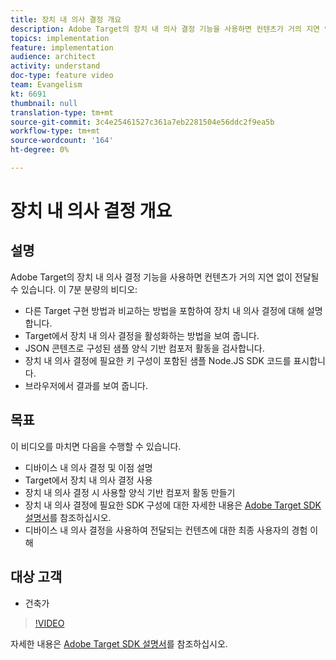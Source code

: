 ```yaml
---
title: 장치 내 의사 결정 개요
description: Adobe Target의 장치 내 의사 결정 기능을 사용하면 컨텐츠가 거의 지연 없이 전달될 수 있습니다.
topics: implementation
feature: implementation
audience: architect
activity: understand
doc-type: feature video
team: Evangelism
kt: 6691
thumbnail: null
translation-type: tm+mt
source-git-commit: 3c4e25461527c361a7eb2281504e56ddc2f9ea5b
workflow-type: tm+mt
source-wordcount: '164'
ht-degree: 0%

---
```



# 장치 내 의사 결정 개요

## 설명

Adobe Target의 장치 내 의사 결정 기능을 사용하면 컨텐츠가 거의 지연 없이 전달될 수 있습니다. 이 7분 분량의 비디오:

* 다른 Target 구현 방법과 비교하는 방법을 포함하여 장치 내 의사 결정에 대해 설명합니다.
* Target에서 장치 내 의사 결정을 활성화하는 방법을 보여 줍니다.
* JSON 콘텐츠로 구성된 샘플 양식 기반 컴포저 활동을 검사합니다.
* 장치 내 의사 결정에 필요한 키 구성이 포함된 샘플 Node.JS SDK 코드를 표시합니다.
* 브라우저에서 결과를 보여 줍니다.

## 목표

이 비디오를 마치면 다음을 수행할 수 있습니다.

* 디바이스 내 의사 결정 및 이점 설명
* Target에서 장치 내 의사 결정 사용
* 장치 내 의사 결정 시 사용할 양식 기반 컴포저 활동 만들기
* 장치 내 의사 결정에 필요한 SDK 구성에 대한 자세한 내용은 [Adobe Target SDK 설명서](https://adobetarget-sdks.gitbook.io/docs/on-device-decisioning/introduction-to-on-device-decisioning)를 참조하십시오.
* 디바이스 내 의사 결정을 사용하여 전달되는 컨텐츠에 대한 최종 사용자의 경험 이해


## 대상 고객

* 건축가

>[!VIDEO](https://video.tv.adobe.com/v/329032/?quality=12)

자세한 내용은 [Adobe Target SDK 설명서](https://adobetarget-sdks.gitbook.io/docs/on-device-decisioning/introduction-to-on-device-decisioning)를 참조하십시오.